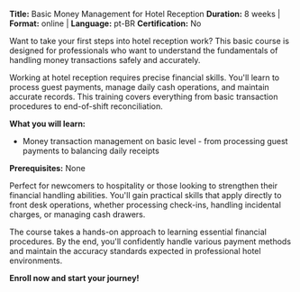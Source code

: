 **Title:** Basic Money Management for Hotel Reception
**Duration:** 8 weeks | **Format:** online | **Language:** pt-BR
**Certification:** No

Want to take your first steps into hotel reception work? This basic course is designed for professionals who want to understand the fundamentals of handling money transactions safely and accurately.

Working at hotel reception requires precise financial skills. You'll learn to process guest payments, manage daily cash operations, and maintain accurate records. This training covers everything from basic transaction procedures to end-of-shift reconciliation.

**What you will learn:**
- Money transaction management on basic level - from processing guest payments to balancing daily receipts

**Prerequisites:**
None

Perfect for newcomers to hospitality or those looking to strengthen their financial handling abilities. You'll gain practical skills that apply directly to front desk operations, whether processing check-ins, handling incidental charges, or managing cash drawers.

The course takes a hands-on approach to learning essential financial procedures. By the end, you'll confidently handle various payment methods and maintain the accuracy standards expected in professional hotel environments.

**Enroll now and start your journey!**